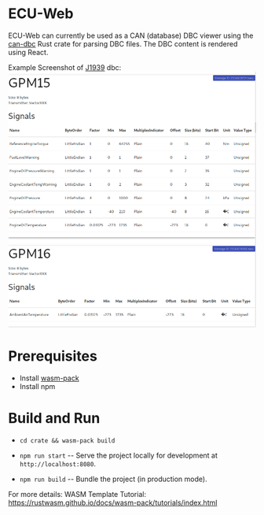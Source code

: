 # ECU-Web

ECU-Web can currently be used as a CAN (database) DBC viewer using the [can-dbc](https://crates.io/crates/can-dbc) Rust crate for parsing DBC files.
The DBC content is rendered using React.

Example Screenshot of [J1939](https://en.wikipedia.org/wiki/SAE_J1939) dbc:
![screenshot](/media/screenshot.png)

# Prerequisites
* Install [wasm-pack](https://github.com/rustwasm/wasm-pack)
* Install npm

# Build and Run
* `cd crate && wasm-pack build`

* `npm run start` -- Serve the project locally for development at
  `http://localhost:8080`.

* `npm run build` -- Bundle the project (in production mode).


For more details: WASM Template Tutorial: https://rustwasm.github.io/docs/wasm-pack/tutorials/index.html